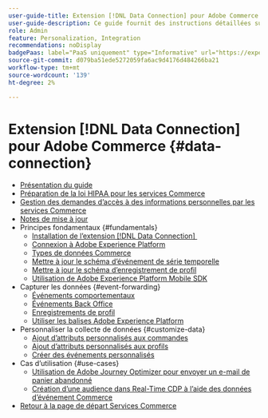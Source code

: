 ```yaml
---
user-guide-title: Extension [!DNL Data Connection] pour Adobe Commerce
user-guide-description: Ce guide fournit des instructions détaillées sur l’utilisation de l’extension  [!DNL Data Connection]  pour Adobe Commerce.
role: Admin
feature: Personalization, Integration
recommendations: noDisplay
badgePaas: label="PaaS uniquement" type="Informative" url="https://experienceleague.adobe.com/fr/docs/commerce/user-guides/product-solutions" tooltip="S’applique uniquement aux projets Adobe Commerce on Cloud (infrastructure PaaS gérée par Adobe) et aux projets On-premise."
source-git-commit: d079ba51ede5272059fa6ac9d4176d484266ba21
workflow-type: tm+mt
source-wordcount: '139'
ht-degree: 2%

---
```



# Extension [!DNL Data Connection] pour Adobe Commerce {#data-connection}

- [Présentation du guide](overview.md)
- [Préparation de la loi HIPAA pour les services Commerce](hipaa-readiness.md)
- [Gestion des demandes d’accès à des informations personnelles par les services Commerce](handle-privacy-request.md)
- [Notes de mise à jour](release-notes.md)
- Principes fondamentaux {#fundamentals}
   - [Installation de l’extension  [!DNL Data Connection] &#x200B;](install.md)
   - [Connexion à Adobe Experience Platform](connect-data.md)
   - [Types de données Commerce](data-ingestion.md)
   - [Mettre à jour le schéma d’événement de série temporelle](update-xdm.md)
   - [Mettre à jour le schéma d’enregistrement de profil](profile-data.md)
   - [Utilisation de Adobe Experience Platform Mobile SDK](mobile-sdk-epc.md)
- Capturer les données {#event-forwarding}
   - [Événements comportementaux](events.md)
   - [Événements Back Office](events-backoffice.md)
   - [Enregistrements de profil](events-profilerecord.md)
   - [Utiliser les balises Adobe Experience Platform](using-tags.md)
- Personnaliser la collecte de données {#customize-data}
   - [Ajout d’attributs personnalisés aux commandes](custom-attributes.md)
   - [Ajout d’attributs personnalisés aux profils](custom-identities.md)
   - [Créer des événements personnalisés](custom-events.md)
- Cas d’utilisation {#use-cases}
   - [Utilisation de Adobe Journey Optimizer pour envoyer un e-mail de panier abandonné](using-ajo.md)
   - [Création d’une audience dans Real-Time CDP à l’aide des données d’événement Commerce](create-audience.md)
- [Retour à la page de départ Services Commerce](https://experienceleague.adobe.com/docs/commerce/user-guides/home.html?lang=fr)
